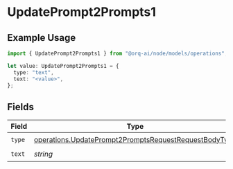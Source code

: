 # UpdatePrompt2Prompts1

## Example Usage

```typescript
import { UpdatePrompt2Prompts1 } from "@orq-ai/node/models/operations";

let value: UpdatePrompt2Prompts1 = {
  type: "text",
  text: "<value>",
};
```

## Fields

| Field                                                                                                                          | Type                                                                                                                           | Required                                                                                                                       | Description                                                                                                                    |
| ------------------------------------------------------------------------------------------------------------------------------ | ------------------------------------------------------------------------------------------------------------------------------ | ------------------------------------------------------------------------------------------------------------------------------ | ------------------------------------------------------------------------------------------------------------------------------ |
| `type`                                                                                                                         | [operations.UpdatePrompt2PromptsRequestRequestBodyType](../../models/operations/updateprompt2promptsrequestrequestbodytype.md) | :heavy_check_mark:                                                                                                             | N/A                                                                                                                            |
| `text`                                                                                                                         | *string*                                                                                                                       | :heavy_check_mark:                                                                                                             | N/A                                                                                                                            |